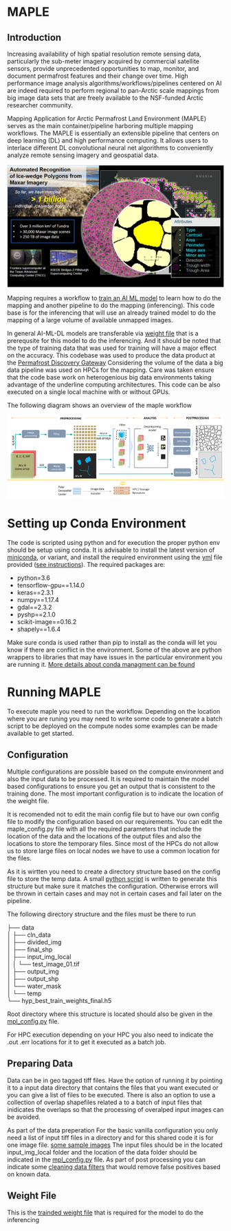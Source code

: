  # MAPLE

## Introduction
Increasing availability of high spatial resolution remote sensing data, particularly the sub-meter imagery acquired by commercial satellite sensors, provide unprecedented opportunities to map, monitor, and document permafrost features and their change over time. High performance image analysis algorithms/workflows/pipelines centered on AI are indeed required to perform regional to pan-Arctic scale mappings from big image data sets that are freely available to the NSF-funded Arctic researcher community.

Mapping Application for Arctic Permafrost Land Environment (MAPLE) serves as the main container/pipeline harboring multiple mapping workflows. The MAPLE is essentially an extensible pipeline that centers on deep learning (DL) and high performance computing. It allows users to interlace different DL convolutional neural net algorithms to conveniently analyze remote sensing imagery and geospatial data.

![overview](maple_overview.png)

Mapping requires a workflow to [train an AI ML model](https://github.com/PermafrostDiscoveryGateway/MAPLE_v3/tree/main/MAPLE_Training) to learn how to do the mapping and another pipeline to do the mapping (inferencing). This code base is for the inferencing that will use an already trained model to do the mapping of a large volume of available unmapped images.

In general AI-ML-DL models are transferable via [weight file](#weight-file) that is a prerequsite for this model to do the inferencing. And it should be noted that the type of training data that was used for training will have a major effect on the accuracy. This codebase was used to produce the data product at the [Permafrost Discovery Gateway](https://arcticdata.io/catalog/portals/permafrost) Considering the volume of the data a big data pipeline was used on HPCs for the mapping. Care was taken ensure that the code base work on heterogenious big data environments taking advantage of the underline computing architectures. This code can be also executed on a single local machine with or without GPUs.

The following diagram shows an overview of the maple workflow

![workflow](maple_workflow.png)

# Setting up Conda Environment
The code is scripted using python and for execution the proper python env should be setup using conda. It is advisable to install the latest version of [miniconda](https://docs.conda.io/projects/miniconda/en/latest/#quick-command-line-install), or variant, and install the required environment using the [yml](https://github.com/PermafrostDiscoveryGateway/MAPLE_v3/blob/main/environment_maple.yml) file provided ([see instructions](https://conda.io/projects/conda/en/latest/user-guide/tasks/manage-environments.html#creating-an-environment-from-an-environment-yml-file)). The required packages are:

  - python=3.6
  - tensorflow-gpu==1.14.0
  - keras==2.3.1
  - numpy==1.17.4
  - gdal==2.3.2
  - pyshp==2.1.0
  - scikit-image==0.16.2
  - shapely==1.6.4

Make sure conda is used rather than pip to install as the conda will let you know if there are conflict in the environment. Some of the above are python wrappers to libraries that may have issues in the particular environment you are running it. [More details about conda managment can be found](https://conda.io/projects/conda/en/latest/user-guide/tasks/manage-conda.html)


# Running MAPLE

To execute maple you need to run the workflow. Depending on the location where you are runing you may need to write some code to generate a batch script to be deployed on the compute nodes some examples can be made available to get started.

## Configuration
Multiple configurations are possible based on the compute environment and also the input data to be processed.
It is required to maintain the model based configurations to ensure you get an output that is consistent to the training done. The most important configuration is to indicate the location of the weight file.

It is recomended not to edit the main config file but to have our own config file to modify the configuration based on our requirements. You can edit the maple_config.py file with all the required parameters that include the location of the data and the locations of the output files and also the locations to store the temporary files. Since most of the HPCs do not allow us to store large files on local nodes we have to use a common location for the files.

As it is wirtten you need to create a directory structure based on the config file to store the temp data. A small [python script](mpl_workflow_create_dir_struct.py) is written  to generate this structure but make sure it matches the configuration. Otherwise errors will be thrown in certain cases and may not in certain cases and fail later on the pipeline.

The following directory structure and the files must be there to run

├── data <br>
│ ├── cln_data <br>
│ ├── divided_img <br>
│ ├── final_shp <br>
│ ├── input_img_local <br>
│ │    └── test_image_01.tif <br>
│ ├── output_img <br>
│ ├── output_shp <br>
│ └── water_mask <br>
│    └── temp <br>
└── hyp_best_train_weights_final.h5 <br>

Root directory where this structure is located should also be given in the [mpl_config.py](mpl_config.py) file.

For HPC execution depending on your HPC you also need to indicate the .out .err locations for it to get it executed as a batch job.

## Preparing Data

Data can be in geo tagged tiff files. Have the option of running it by pointing it to a input data directory that contains the files that you want executed or you can give a list of files to be executed. There is also an option to use a collection of overlap shapefiles related a to a batch of input files that inidicates the overlaps so that the processing of overalped input images can be avoided.

As part of the data preperation
For the basic vanilla configuration you only need a list of input tiff files in a directory and for this shared code it is for one image file. [some sample images](https://drive.google.com/drive/folders/16NH5tOHI7ZLwDPE55wrif9Cacri-c-wN?usp=sharing) The input files should be in the located input_img_local folder and the location of the data folder should be indicated in the [mpl_config.py](https://github.com/PermafrostDiscoveryGateway/MAPLE_v3/blob/main/mpl_config.py) file. As part of post processing you can indicate some [cleaning data filters](https://drive.google.com/file/d/1s4aKpLh4IL7YFkk4pqdhnDSqg-9eMk8M/view?usp=drive_link) that would remove false positives based on known data.

<h2 id="weight-file"> Weight File </h2>

This is the [trainded weight file](https://uconn-my.sharepoint.com/:u:/g/personal/amal_perera_uconn_edu/EQDp2IqNtMpS0Ri7t-A_gzkBHkmA5n8Vh8flLZxcD2TfUw?e=EcrPSX) that is required for the model to do the inferencing
